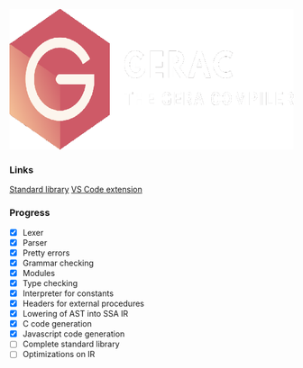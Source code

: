<p align="center"><img src="./banner.png" height=250/></p>

### Links

[Standard library](https://github.com/typesafeschwalbe/gerastd)
[VS Code extension](https://github.com/typesafeschwalbe/vscode-gera)

### Progress

- [x] Lexer
- [x] Parser
- [x] Pretty errors
- [x] Grammar checking
- [x] Modules
- [x] Type checking
- [x] Interpreter for constants
- [x] Headers for external procedures
- [x] Lowering of AST into SSA IR
- [x] C code generation
- [x] Javascript code generation
- [ ] Complete standard library
- [ ] Optimizations on IR
